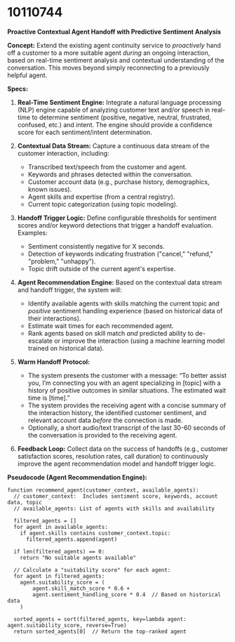 # 10110744

**Proactive Contextual Agent Handoff with Predictive Sentiment Analysis**

**Concept:** Extend the existing agent continuity service to *proactively* hand off a customer to a more suitable agent *during* an ongoing interaction, based on real-time sentiment analysis and contextual understanding of the conversation. This moves beyond simply reconnecting to a previously helpful agent.

**Specs:**

1.  **Real-Time Sentiment Engine:** Integrate a natural language processing (NLP) engine capable of analyzing customer text and/or speech in real-time to determine sentiment (positive, negative, neutral, frustrated, confused, etc.) and intent.  The engine should provide a confidence score for each sentiment/intent determination.

2.  **Contextual Data Stream:** Capture a continuous data stream of the customer interaction, including:
    *   Transcribed text/speech from the customer and agent.
    *   Keywords and phrases detected within the conversation.
    *   Customer account data (e.g., purchase history, demographics, known issues).
    *   Agent skills and expertise (from a central registry).
    *   Current topic categorization (using topic modeling).

3.  **Handoff Trigger Logic:** Define configurable thresholds for sentiment scores and/or keyword detections that trigger a handoff evaluation.  Examples:
    *   Sentiment consistently negative for X seconds.
    *   Detection of keywords indicating frustration ("cancel," "refund," "problem," "unhappy").
    *   Topic drift outside of the current agent's expertise.

4.  **Agent Recommendation Engine:** Based on the contextual data stream and handoff trigger, the system will:
    *   Identify available agents with skills matching the current topic and *positive* sentiment handling experience (based on historical data of their interactions).
    *   Estimate wait times for each recommended agent.
    *   Rank agents based on skill match *and* predicted ability to de-escalate or improve the interaction (using a machine learning model trained on historical data).

5.  **Warm Handoff Protocol:**
    *   The system presents the customer with a message: “To better assist you, I’m connecting you with an agent specializing in [topic] with a history of positive outcomes in similar situations. The estimated wait time is [time].”
    *   The system provides the receiving agent with a concise summary of the interaction history, the identified customer sentiment, and relevant account data *before* the connection is made.
    *   Optionally, a short audio/text transcript of the last 30-60 seconds of the conversation is provided to the receiving agent.

6.  **Feedback Loop:** Collect data on the success of handoffs (e.g., customer satisfaction scores, resolution rates, call duration) to continuously improve the agent recommendation model and handoff trigger logic.

**Pseudocode (Agent Recommendation Engine):**

```
function recommend_agent(customer_context, available_agents):
  // customer_context:  Includes sentiment score, keywords, account data, topic
  // available_agents: List of agents with skills and availability

  filtered_agents = []
  for agent in available_agents:
    if agent.skills contains customer_context.topic:
      filtered_agents.append(agent)

  if len(filtered_agents) == 0:
    return "No suitable agents available"

  // Calculate a "suitability score" for each agent:
  for agent in filtered_agents:
    agent.suitability_score = (
        agent.skill_match_score * 0.6 +
        agent.sentiment_handling_score * 0.4  // Based on historical data
    )

  sorted_agents = sort(filtered_agents, key=lambda agent: agent.suitability_score, reverse=True)
  return sorted_agents[0]  // Return the top-ranked agent
```